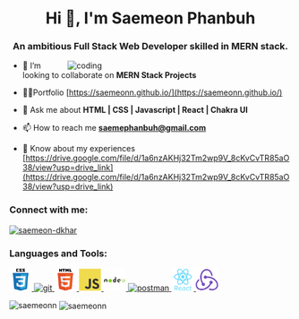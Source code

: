 <h1 align="center">Hi 👋, I'm Saemeon Phanbuh</h1>
<h3 align="center">An ambitious Full Stack Web Developer skilled in MERN stack.</h3>

<img align="right" alt="coding" width="400" src="https://media.tenor.com/NOYF3f82b_gAAAAC/programmer.gif"/>

- 👯 I’m looking to collaborate on **MERN Stack Projects**

- 👨‍💻Portfolio [https://saemeonn.github.io/](https://saemeonn.github.io/)

- 💬 Ask me about **HTML | CSS | Javascript | React | Chakra UI**

- 📫 How to reach me **saemephanbuh@gmail.com**

- 📄 Know about my experiences [https://drive.google.com/file/d/1a6nzAKHj32Tm2wp9V_8cKvCvTR85aO38/view?usp=drive_link](https://drive.google.com/file/d/1a6nzAKHj32Tm2wp9V_8cKvCvTR85aO38/view?usp=drive_link)

<h3 align="left">Connect with me:</h3>
<p align="left">
<a href="https://linkedin.com/in/saemeon-dkhar" target="blank"><img align="center" src="https://raw.githubusercontent.com/rahuldkjain/github-profile-readme-generator/master/src/images/icons/Social/linked-in-alt.svg" alt="saemeon-dkhar" height="30" width="40" /></a>
</p>

<h3 align="left">Languages and Tools:</h3>
<p align="left"> <a href="https://www.w3schools.com/css/" target="_blank" rel="noreferrer"> <img src="https://raw.githubusercontent.com/devicons/devicon/master/icons/css3/css3-original-wordmark.svg" alt="css3" width="40" height="40"/> </a> <a href="https://git-scm.com/" target="_blank" rel="noreferrer"> <img src="https://www.vectorlogo.zone/logos/git-scm/git-scm-icon.svg" alt="git" width="40" height="40"/> </a> <a href="https://www.w3.org/html/" target="_blank" rel="noreferrer"> <img src="https://raw.githubusercontent.com/devicons/devicon/master/icons/html5/html5-original-wordmark.svg" alt="html5" width="40" height="40"/> </a> <a href="https://developer.mozilla.org/en-US/docs/Web/JavaScript" target="_blank" rel="noreferrer"> <img src="https://raw.githubusercontent.com/devicons/devicon/master/icons/javascript/javascript-original.svg" alt="javascript" width="40" height="40"/> </a> <a href="https://nodejs.org" target="_blank" rel="noreferrer"> <img src="https://raw.githubusercontent.com/devicons/devicon/master/icons/nodejs/nodejs-original-wordmark.svg" alt="nodejs" width="40" height="40"/> </a> <a href="https://postman.com" target="_blank" rel="noreferrer"> <img src="https://www.vectorlogo.zone/logos/getpostman/getpostman-icon.svg" alt="postman" width="40" height="40"/> </a> <a href="https://reactjs.org/" target="_blank" rel="noreferrer"> <img src="https://raw.githubusercontent.com/devicons/devicon/master/icons/react/react-original-wordmark.svg" alt="react" width="40" height="40"/> </a> <a href="https://redux.js.org" target="_blank" rel="noreferrer"> <img src="https://raw.githubusercontent.com/devicons/devicon/master/icons/redux/redux-original.svg" alt="redux" width="40" height="40"/> </a> </p>

<p><img align="left" src="https://github-readme-stats.vercel.app/api/top-langs?username=saemeonn&show_icons=true&locale=en&layout=compact" alt="saemeonn" /></p>

<p>&nbsp;<img align="center" src="https://github-readme-stats.vercel.app/api?username=saemeonn&show_icons=true&locale=en" alt="saemeonn" /></p>
